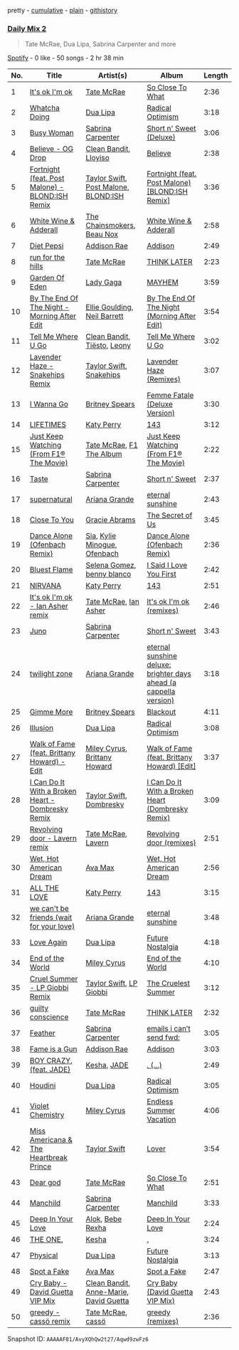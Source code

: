 pretty - [cumulative](/playlists/cumulative/37i9dQZF1E3aggHoBbHSXE.md) - [plain](/playlists/plain/37i9dQZF1E3aggHoBbHSXE) - [githistory](https://github.githistory.xyz/mdn522/spotify-playlist-archive/blob/main/playlists/plain/37i9dQZF1E3aggHoBbHSXE)

### [Daily Mix 2](https://open.spotify.com/playlist/37i9dQZF1E3aggHoBbHSXE)

> Tate McRae, Dua Lipa, Sabrina Carpenter and more

[Spotify](https://open.spotify.com/user/spotify) - 0 like - 50 songs - 2 hr 38 min

| No. | Title | Artist(s) | Album | Length |
|---|---|---|---|---|
| 1 | [It's ok I'm ok](https://open.spotify.com/track/3OfqwyE7RrZrtuxCRixfII) | [Tate McRae](https://open.spotify.com/artist/45dkTj5sMRSjrmBSBeiHym) | [So Close To What](https://open.spotify.com/album/3w32SV56JvtJXsrYtThwzP) | 2:36 |
| 2 | [Whatcha Doing](https://open.spotify.com/track/6bAkr9wkQyPM4IDrP4tuwR) | [Dua Lipa](https://open.spotify.com/artist/6M2wZ9GZgrQXHCFfjv46we) | [Radical Optimism](https://open.spotify.com/album/1Mo92916G2mmG7ajpmSVrc) | 3:18 |
| 3 | [Busy Woman](https://open.spotify.com/track/0b0Dz0Gi86SVdBxYeiQcCP) | [Sabrina Carpenter](https://open.spotify.com/artist/74KM79TiuVKeVCqs8QtB0B) | [Short n' Sweet \(Deluxe\)](https://open.spotify.com/album/3WzBIQmn2hrulLeTY9smkk) | 3:06 |
| 4 | [Believe \- OG Drop](https://open.spotify.com/track/0tAx44SfMCrWP32G2NHZLx) | [Clean Bandit](https://open.spotify.com/artist/6MDME20pz9RveH9rEXvrOM), [Lloyiso](https://open.spotify.com/artist/3CrKgAMSBXsnTugbUqpu6g) | [Believe](https://open.spotify.com/album/7zORgOwPS0J97hNebdpcnS) | 2:38 |
| 5 | [Fortnight \(feat\. Post Malone\) \- BLOND:ISH Remix](https://open.spotify.com/track/1gejz5ROvJBUb6WJzkMAcc) | [Taylor Swift](https://open.spotify.com/artist/06HL4z0CvFAxyc27GXpf02), [Post Malone](https://open.spotify.com/artist/246dkjvS1zLTtiykXe5h60), [BLOND:ISH](https://open.spotify.com/artist/6zsJjoCtL1WByG0VsuFWzR) | [Fortnight \(feat\. Post Malone\) \[BLOND:ISH Remix\]](https://open.spotify.com/album/1agEHpWnELaZHWzcbGDCpu) | 3:36 |
| 6 | [White Wine & Adderall](https://open.spotify.com/track/1AApldBkudH6jZAE9ucdUF) | [The Chainsmokers](https://open.spotify.com/artist/69GGBxA162lTqCwzJG5jLp), [Beau Nox](https://open.spotify.com/artist/72N0ykdq9YlISwQcV7bJkq) | [White Wine & Adderall](https://open.spotify.com/album/4vTJsW6CuwXP0Rs3SCaSSK) | 2:58 |
| 7 | [Diet Pepsi](https://open.spotify.com/track/6ouhsRJ7gExB7LCYjITk4Y) | [Addison Rae](https://open.spotify.com/artist/4gvjmrtzydbMpyJaXUtwvP) | [Addison](https://open.spotify.com/album/2ffVa2UhHUDwMHnr685zJ4) | 2:49 |
| 8 | [run for the hills](https://open.spotify.com/track/51hyZpbJlIgZIaX3TtMxmu) | [Tate McRae](https://open.spotify.com/artist/45dkTj5sMRSjrmBSBeiHym) | [THINK LATER](https://open.spotify.com/album/0OUOx6rJXtL66AzTnP9KUE) | 2:23 |
| 9 | [Garden Of Eden](https://open.spotify.com/track/4mUR5Tv0CvJtpmnUtzeIgd) | [Lady Gaga](https://open.spotify.com/artist/1HY2Jd0NmPuamShAr6KMms) | [MAYHEM](https://open.spotify.com/album/2MHUaRi9OCyTN02SoyRRBJ) | 3:59 |
| 10 | [By The End Of The Night \- Morning After Edit](https://open.spotify.com/track/1zq5eGxN3GcXnjjwdjWX1g) | [Ellie Goulding](https://open.spotify.com/artist/0X2BH1fck6amBIoJhDVmmJ), [Neil Barrett](https://open.spotify.com/artist/2cJ1JZ7MCVrNN2c2bF20Ov) | [By The End Of The Night \(Morning After Edit\)](https://open.spotify.com/album/3InTmF7n7Gmgf0VnQ7Gd6K) | 3:54 |
| 11 | [Tell Me Where U Go](https://open.spotify.com/track/4NuksWELZ9lBY9aazhZG16) | [Clean Bandit](https://open.spotify.com/artist/6MDME20pz9RveH9rEXvrOM), [Tiësto](https://open.spotify.com/artist/2o5jDhtHVPhrJdv3cEQ99Z), [Leony](https://open.spotify.com/artist/2NpPlwwDVYR5dIj0F31EcC) | [Tell Me Where U Go](https://open.spotify.com/album/3DQS4gzD4RJMsarRUqiQrt) | 3:02 |
| 12 | [Lavender Haze \- Snakehips Remix](https://open.spotify.com/track/6F67FNdOBNMFzxdj1CQ5pL) | [Taylor Swift](https://open.spotify.com/artist/06HL4z0CvFAxyc27GXpf02), [Snakehips](https://open.spotify.com/artist/2FwJwEswyIUAljqgjNSHgP) | [Lavender Haze \(Remixes\)](https://open.spotify.com/album/5LyzI39gkePgpHz38bEQIr) | 3:07 |
| 13 | [I Wanna Go](https://open.spotify.com/track/5cCAZS9VhLGEDV4NCfieeg) | [Britney Spears](https://open.spotify.com/artist/26dSoYclwsYLMAKD3tpOr4) | [Femme Fatale \(Deluxe Version\)](https://open.spotify.com/album/0oFBaXLFsUVa2gEmJf4FcJ) | 3:30 |
| 14 | [LIFETIMES](https://open.spotify.com/track/3nU3tjDAExd2WnqDwdsWdi) | [Katy Perry](https://open.spotify.com/artist/6jJ0s89eD6GaHleKKya26X) | [143](https://open.spotify.com/album/2bMqL9AA5j69OKVabi51FU) | 3:12 |
| 15 | [Just Keep Watching \(From F1® The Movie\)](https://open.spotify.com/track/2yWlGEgEfPot0lv3OAjuG3) | [Tate McRae](https://open.spotify.com/artist/45dkTj5sMRSjrmBSBeiHym), [F1 The Album](https://open.spotify.com/artist/3aly4xJOy3LVznzvRIvFYC) | [Just Keep Watching \(From F1® The Movie\)](https://open.spotify.com/album/5aWEjuULckx3nnpAM9w6gY) | 2:22 |
| 16 | [Taste](https://open.spotify.com/track/5G2f63n7IPVPPjfNIGih7Q) | [Sabrina Carpenter](https://open.spotify.com/artist/74KM79TiuVKeVCqs8QtB0B) | [Short n' Sweet](https://open.spotify.com/album/3iPSVi54hsacKKl1xIR2eH) | 2:37 |
| 17 | [supernatural](https://open.spotify.com/track/142PiXzA84lmEw2RstFHFa) | [Ariana Grande](https://open.spotify.com/artist/66CXWjxzNUsdJxJ2JdwvnR) | [eternal sunshine](https://open.spotify.com/album/5EYKrEDnKhhcNxGedaRQeK) | 2:43 |
| 18 | [Close To You](https://open.spotify.com/track/5wbg8kepMFoMzHOEuxiI0q) | [Gracie Abrams](https://open.spotify.com/artist/4tuJ0bMpJh08umKkEXKUI5) | [The Secret of Us](https://open.spotify.com/album/4XXTsu7r9865VvXdvF2iQP) | 3:45 |
| 19 | [Dance Alone \(Ofenbach Remix\)](https://open.spotify.com/track/2JjuoolLOG0YuJTv2fJuX7) | [Sia](https://open.spotify.com/artist/5WUlDfRSoLAfcVSX1WnrxN), [Kylie Minogue](https://open.spotify.com/artist/4RVnAU35WRWra6OZ3CbbMA), [Ofenbach](https://open.spotify.com/artist/4AKwRarlmsUlLjIwt38NLw) | [Dance Alone \(Ofenbach Remix\)](https://open.spotify.com/album/6umwUX0AZ2kh89048ghhL9) | 2:36 |
| 20 | [Bluest Flame](https://open.spotify.com/track/6vuVCtwukUA57ioTnKKeuL) | [Selena Gomez](https://open.spotify.com/artist/0C8ZW7ezQVs4URX5aX7Kqx), [benny blanco](https://open.spotify.com/artist/5CiGnKThu5ctn9pBxv7DGa) | [I Said I Love You First](https://open.spotify.com/album/6NKinHXUZJNCmVejJfYJKC) | 2:42 |
| 21 | [NIRVANA](https://open.spotify.com/track/5JjWmMZcdx4xtQsyou3BMk) | [Katy Perry](https://open.spotify.com/artist/6jJ0s89eD6GaHleKKya26X) | [143](https://open.spotify.com/album/2bMqL9AA5j69OKVabi51FU) | 2:51 |
| 22 | [It's ok I'm ok \- Ian Asher remix](https://open.spotify.com/track/6GAvlyyIZM9uvNa5VPSFMK) | [Tate McRae](https://open.spotify.com/artist/45dkTj5sMRSjrmBSBeiHym), [Ian Asher](https://open.spotify.com/artist/5IrxhrMyvZxzgPYrC9j2km) | [It's ok I'm ok \(remixes\)](https://open.spotify.com/album/3XaVpz5yxOIkha03FETXPQ) | 2:46 |
| 23 | [Juno](https://open.spotify.com/track/21B4gaTWnTkuSh77iWEXdS) | [Sabrina Carpenter](https://open.spotify.com/artist/74KM79TiuVKeVCqs8QtB0B) | [Short n' Sweet](https://open.spotify.com/album/3iPSVi54hsacKKl1xIR2eH) | 3:43 |
| 24 | [twilight zone](https://open.spotify.com/track/1edcyazKIdKrIuz9cWpXU6) | [Ariana Grande](https://open.spotify.com/artist/66CXWjxzNUsdJxJ2JdwvnR) | [eternal sunshine deluxe: brighter days ahead \(a cappella version\)](https://open.spotify.com/album/2xqTa2dCR54yYHEcttiXyD) | 3:18 |
| 25 | [Gimme More](https://open.spotify.com/track/6ic8OlLUNEATToEFU3xmaH) | [Britney Spears](https://open.spotify.com/artist/26dSoYclwsYLMAKD3tpOr4) | [Blackout](https://open.spotify.com/album/1ePkYcH5ZQCb1b4tQeiEDj) | 4:11 |
| 26 | [Illusion](https://open.spotify.com/track/5q0EXnBYyeCdXD72FzJxH0) | [Dua Lipa](https://open.spotify.com/artist/6M2wZ9GZgrQXHCFfjv46we) | [Radical Optimism](https://open.spotify.com/album/1Mo92916G2mmG7ajpmSVrc) | 3:08 |
| 27 | [Walk of Fame \(feat\. Brittany Howard\) \- Edit](https://open.spotify.com/track/22tmzHt5QJ2sMKJefaqkjn) | [Miley Cyrus](https://open.spotify.com/artist/5YGY8feqx7naU7z4HrwZM6), [Brittany Howard](https://open.spotify.com/artist/4XquDVA8pkg5Lx91No1JxB) | [Walk of Fame \(feat\. Brittany Howard\) \[Edit\]](https://open.spotify.com/album/1vnLbFcRPUR6q9vkFuJY26) | 3:37 |
| 28 | [I Can Do It With a Broken Heart \- Dombresky Remix](https://open.spotify.com/track/0hFF0aqyjDwDh6SQwRbTyx) | [Taylor Swift](https://open.spotify.com/artist/06HL4z0CvFAxyc27GXpf02), [Dombresky](https://open.spotify.com/artist/2GVtgxcx7jg5xVCZsIHSGN) | [I Can Do It With a Broken Heart \(Dombresky Remix\)](https://open.spotify.com/album/3WNGsnTetig4bJbw2BMbK7) | 3:09 |
| 29 | [Revolving door \- Lavern remix](https://open.spotify.com/track/6AiZxO930ZHxwyYjigyCgc) | [Tate McRae](https://open.spotify.com/artist/45dkTj5sMRSjrmBSBeiHym), [Lavern](https://open.spotify.com/artist/03y4yOxhLk6MDJ1bV424uO) | [Revolving door \(remixes\)](https://open.spotify.com/album/3Lu2uejItyM8JBMCIOBKeg) | 2:51 |
| 30 | [Wet, Hot American Dream](https://open.spotify.com/track/3kTYwlSBqZZ1a5sLCS3SBZ) | [Ava Max](https://open.spotify.com/artist/4npEfmQ6YuiwW1GpUmaq3F) | [Wet, Hot American Dream](https://open.spotify.com/album/3w9VCOXvlHiznf8AibKbap) | 2:56 |
| 31 | [ALL THE LOVE](https://open.spotify.com/track/2zDid1to88AmVHhCBoeviv) | [Katy Perry](https://open.spotify.com/artist/6jJ0s89eD6GaHleKKya26X) | [143](https://open.spotify.com/album/2bMqL9AA5j69OKVabi51FU) | 3:15 |
| 32 | [we can't be friends \(wait for your love\)](https://open.spotify.com/track/51ZQ1vr10ffzbwIjDCwqm4) | [Ariana Grande](https://open.spotify.com/artist/66CXWjxzNUsdJxJ2JdwvnR) | [eternal sunshine](https://open.spotify.com/album/5EYKrEDnKhhcNxGedaRQeK) | 3:48 |
| 33 | [Love Again](https://open.spotify.com/track/4rPkN1FMzQyFNP9cLUGIIB) | [Dua Lipa](https://open.spotify.com/artist/6M2wZ9GZgrQXHCFfjv46we) | [Future Nostalgia](https://open.spotify.com/album/7fJJK56U9fHixgO0HQkhtI) | 4:18 |
| 34 | [End of the World](https://open.spotify.com/track/5SxahezRlC0saXbCALfB7c) | [Miley Cyrus](https://open.spotify.com/artist/5YGY8feqx7naU7z4HrwZM6) | [End of the World](https://open.spotify.com/album/3ApGUtCbEwErvJ8AOs3kOW) | 4:10 |
| 35 | [Cruel Summer \- LP Giobbi Remix](https://open.spotify.com/track/0pjBqAz8GlxGlpaU4W0DxS) | [Taylor Swift](https://open.spotify.com/artist/06HL4z0CvFAxyc27GXpf02), [LP Giobbi](https://open.spotify.com/artist/3oKnyRhYWzNsTiss5n4Z1J) | [The Cruelest Summer](https://open.spotify.com/album/1nqF9ybDGwuGl1rVERp5Q4) | 3:12 |
| 36 | [guilty conscience](https://open.spotify.com/track/2wIcebwzceIwgonsDICx6P) | [Tate McRae](https://open.spotify.com/artist/45dkTj5sMRSjrmBSBeiHym) | [THINK LATER](https://open.spotify.com/album/0OUOx6rJXtL66AzTnP9KUE) | 2:32 |
| 37 | [Feather](https://open.spotify.com/track/2Zo1PcszsT9WQ0ANntJbID) | [Sabrina Carpenter](https://open.spotify.com/artist/74KM79TiuVKeVCqs8QtB0B) | [emails i can’t send fwd:](https://open.spotify.com/album/2g4aJTa5ejGpp0O0GKzWAQ) | 3:05 |
| 38 | [Fame is a Gun](https://open.spotify.com/track/7B3BwNecBhKvNwSMOOl7Gk) | [Addison Rae](https://open.spotify.com/artist/4gvjmrtzydbMpyJaXUtwvP) | [Addison](https://open.spotify.com/album/2ffVa2UhHUDwMHnr685zJ4) | 3:03 |
| 39 | [BOY CRAZY\. \(feat\. JADE\)](https://open.spotify.com/track/39QvuWaRVyyLT9yQKn8Qy0) | [Kesha](https://open.spotify.com/artist/6LqNN22kT3074XbTVUrhzX), [JADE](https://open.spotify.com/artist/24b0qNYNgeOfpP5rbljIB3) | [\. \(...\)](https://open.spotify.com/album/6xp0NBjMoWgRHKqYPG5Dl3) | 2:49 |
| 40 | [Houdini](https://open.spotify.com/track/6D8y7Bck8h11byRY88Pt2z) | [Dua Lipa](https://open.spotify.com/artist/6M2wZ9GZgrQXHCFfjv46we) | [Radical Optimism](https://open.spotify.com/album/1Mo92916G2mmG7ajpmSVrc) | 3:05 |
| 41 | [Violet Chemistry](https://open.spotify.com/track/4C2Y3Y2x2PbOqwdNBuLjP3) | [Miley Cyrus](https://open.spotify.com/artist/5YGY8feqx7naU7z4HrwZM6) | [Endless Summer Vacation](https://open.spotify.com/album/5DvJgsMLbaR1HmAI6VhfcQ) | 4:06 |
| 42 | [Miss Americana & The Heartbreak Prince](https://open.spotify.com/track/214nt20w5wOxJnY462klLw) | [Taylor Swift](https://open.spotify.com/artist/06HL4z0CvFAxyc27GXpf02) | [Lover](https://open.spotify.com/album/1NAmidJlEaVgA3MpcPFYGq) | 3:54 |
| 43 | [Dear god](https://open.spotify.com/track/7CmQjA7j6CxyPBkH3tP95W) | [Tate McRae](https://open.spotify.com/artist/45dkTj5sMRSjrmBSBeiHym) | [So Close To What](https://open.spotify.com/album/07V9HO6Djetw5j5lXPylLd) | 2:51 |
| 44 | [Manchild](https://open.spotify.com/track/42UBPzRMh5yyz0EDPr6fr1) | [Sabrina Carpenter](https://open.spotify.com/artist/74KM79TiuVKeVCqs8QtB0B) | [Manchild](https://open.spotify.com/album/3wRHV5fOeUcM5hvYzWZsic) | 3:33 |
| 45 | [Deep In Your Love](https://open.spotify.com/track/0sftzYE0YgPHXrvJyUyGjB) | [Alok](https://open.spotify.com/artist/0NGAZxHanS9e0iNHpR8f2W), [Bebe Rexha](https://open.spotify.com/artist/64M6ah0SkkRsnPGtGiRAbb) | [Deep In Your Love](https://open.spotify.com/album/3QkffLjHLnGMUgMAvrOgrs) | 2:24 |
| 46 | [THE ONE.](https://open.spotify.com/track/0hEd3sp8R2i0nSvRqG6W2E) | [Kesha](https://open.spotify.com/artist/6LqNN22kT3074XbTVUrhzX) | [.](https://open.spotify.com/album/0kjnLvCvaGwRDJ53kvdqi9) | 3:24 |
| 47 | [Physical](https://open.spotify.com/track/3AzjcOeAmA57TIOr9zF1ZW) | [Dua Lipa](https://open.spotify.com/artist/6M2wZ9GZgrQXHCFfjv46we) | [Future Nostalgia](https://open.spotify.com/album/7fJJK56U9fHixgO0HQkhtI) | 3:13 |
| 48 | [Spot a Fake](https://open.spotify.com/track/1svpo8ORIHy4BdgicdyUjx) | [Ava Max](https://open.spotify.com/artist/4npEfmQ6YuiwW1GpUmaq3F) | [Spot a Fake](https://open.spotify.com/album/2LTf2Kj2XJuOR3Vi5AMkcD) | 2:47 |
| 49 | [Cry Baby \- David Guetta VIP Mix](https://open.spotify.com/track/0bXIQ4vX2eqnLtUUKMS0Gh) | [Clean Bandit](https://open.spotify.com/artist/6MDME20pz9RveH9rEXvrOM), [Anne\-Marie](https://open.spotify.com/artist/1zNqDE7qDGCsyzJwohVaoX), [David Guetta](https://open.spotify.com/artist/1Cs0zKBU1kc0i8ypK3B9ai) | [Cry Baby \(David Guetta VIP Mix\)](https://open.spotify.com/album/0PFXDtFTCaRpaGLW1f8wsX) | 2:43 |
| 50 | [greedy \- cassö remix](https://open.spotify.com/track/4MhxagNeAqtTdy9ht8tQo5) | [Tate McRae](https://open.spotify.com/artist/45dkTj5sMRSjrmBSBeiHym), [cassö](https://open.spotify.com/artist/5wCmhq5J2hPwL2r0eKurxn) | [greedy \(remixes\)](https://open.spotify.com/album/0dIpV8isK5mSDnSm8odPWW) | 2:36 |

Snapshot ID: `AAAAAF81/AvyXQhQw2t27/Aqwd9zwFz6`
